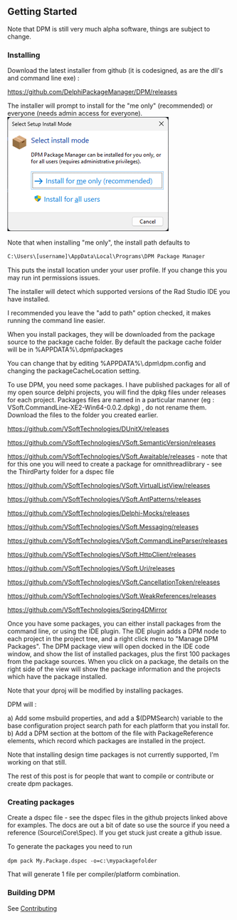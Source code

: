 ## Getting Started

Note that DPM is still very much alpha software, things are subject to change.

### Installing

Download the latest installer from github (it is codesigned, as are the dll's and command line exe) :

https://github.com/DelphiPackageManager/DPM/releases

The installer will prompt to install for the "me only" (recommended) or everyone (needs admin access for everyone).
![Installer mode](../images/installermode.png)

Note that when installing "me only", the install path defaults to

```bat
C:\Users\[username]\AppData\Local\Programs\DPM Package Manager
```

This puts the install location under your user profile. If you change this you may run int permissions issues.

The installer will detect which supported versions of the Rad Studio IDE you have installed.

I recommended you leave the "add to path" option checked, it makes running the command line easier.

When you install packages, they will be downloaded from the package source to the package cache folder. By default the package cache folder will be in %APPDATA%\\.dpm\packages

You can change that by editing %APPDATA%\\.dpm\dpm.config and changing the packageCacheLocation setting.

To use DPM, you need some packages. I have published packages for all of my open source delphi projects, you will find the dpkg files under releases for each project. Packages files are named in a particular manner (eg : VSoft.CommandLine-XE2-Win64-0.0.2.dpkg) , do not rename them. Download the files to the folder you created earlier.

https://github.com/VSoftTechnologies/DUnitX/releases

https://github.com/VSoftTechnologies/VSoft.SemanticVersion/releases

https://github.com/VSoftTechnologies/VSoft.Awaitable/releases - note that for this one you will need to create a package for omnithreadlibrary - see the ThirdParty folder for a dspec file

https://github.com/VSoftTechnologies/VSoft.VirtualListView/releases

https://github.com/VSoftTechnologies/VSoft.AntPatterns/releases

https://github.com/VSoftTechnologies/Delphi-Mocks/releases

https://github.com/VSoftTechnologies/VSoft.Messaging/releases

https://github.com/VSoftTechnologies/VSoft.CommandLineParser/releases

https://github.com/VSoftTechnologies/VSoft.HttpClient/releases

https://github.com/VSoftTechnologies/VSoft.Uri/releases

https://github.com/VSoftTechnologies/VSoft.CancellationToken/releases

https://github.com/VSoftTechnologies/VSoft.WeakReferences/releases

https://github.com/VSoftTechnologies/Spring4DMirror

Once you have some packages, you can either install packages from the command line, or using the IDE plugin. The IDE plugin adds a DPM node to each project in the project tree,
and a right click menu to "Manage DPM Packages". The DPM package view will open docked in the IDE code window, and show the list of installed packages, plus the first 100 packages
from the package sources. When you click on a package, the details on the right side of the view will show the package information and the projects which have the package installed.

Note that your dproj will be modified by installing packages.

DPM will :

a) Add some msbuild properties, and add a $(DPMSearch) variable to the base configuration project search path for each platform that you install for.
b) Add a DPM section at the bottom of the file with PackageReference elements, which record which packages are installed in the project.

Note that installing design time packages is not currently supported, I'm working on that still.

The rest of this post is for people that want to compile or contribute or create dpm packages.

### Creating packages

Create a dspec file - see the dspec files in the github projects linked above for examples. The docs are out a bit of date so use the source if you need a reference (Source\Core\Spec). If you get stuck just create a github issue.

To generate the packages you need to run

`dpm pack My.Package.dspec -o=c:\mypackagefolder`

That will generate 1 file per compiler/platform combination.

### Building DPM

See [Contributing](../contributing.md)
